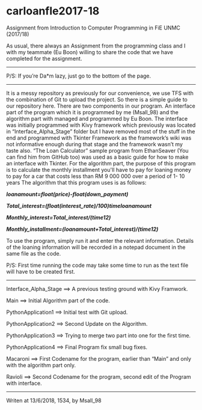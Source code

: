 # carloanfIe2017-18
Assignment from Introduction to Computer Programming in FiE UNMC (2017/18)


As usual, there always an Assignment from the programming class and I with my teammate (Eu Boon) willing to share the code that we have completed for the assignment. 

***************************************************************************
P/S: If you’re Da*m lazy, just go to the bottom of the page.

***************************************************************************

It is a messy repository as previously for our convenience, we use TFS with the combination of Git to upload the project. So there is a simple guide to our repository here.
There are two components in our program. An interface part of the program which it is programmed by me (Msall_98) and the algorithm part with managed and programmed by Eu Boon. The interface was initially programmed with Kivy framework which previously was located in “Interface_Alpha_Stage” folder but I have removed most of the stuff in the end and programmed with Tkinter Framework as the framework’s wiki was not informative enough during that stage and the framework wasn’t my taste also. “The Loan Calculator” sample program from EthanSeaver (You can find him from GitHub too) was used as a basic guide for how to make an interface with Tkinter.
For the algorithm part, the purpose of this program is to calculate the monthly installment you'll have to pay for loaning money to pay for a car that costs less than RM 9 000 000 over a period of 1- 10 years
The algorithm that this program uses is as follows:

<b><i>loanamount=float(price)-float(down_payment)

Total_interest=(float(interest_rate)/100)timeloanamount

Monthly_interest=Total_interest/(time12)

Monthly_installment=(loanamount+Total_interest)/(time12)</i></b>

To use the program, simply run it and enter the relevant information. Details of the loaning information will be recorded in a notepad document in the same file as the code.

P/S: First time running the code may take some time to run as the text file will have to be created first.

******************************************************************************************************************

Interface_Alpha_Stage ==> A previous testing ground with Kivy Framwork.

Main ==> Initial Algorithm part of the code.

PythonApplication1 ==> Initial test with Git upload.

PythonApplication2 ==> Second Update on the Algorithm.

PythonApplication3 ==> Trying to merge two part into one for the first time.

PythonApplication4 ==> Final Program fix small bug fixes.

Macaroni ==> First Codename for the program, earlier than “Main” and only with the algorithm part only.

Ravioli ==> Second Codename for the program, second edit of the Program with interface.

******************************************************************************************************************


Writen at 13/6/2018, 1534, by Msall_98
